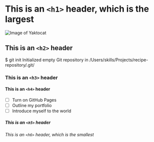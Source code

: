 # This is an `<h1>` header, which is the largest
![Image of Yaktocat](https://octodex.github.com/images/yaktocat.png)
## This is an `<h2>` header
$ git init
Initialized empty Git repository in /Users/skills/Projects/recipe-repository/.git/
### This is an `<h3>` header
#### This is an `<h4>` header
- [ ] Turn on GitHub Pages
- [ ] Outline my portfolio
- [ ] Introduce myself to the world
##### This is an `<h5>` header
###### This is an `<h6>` header, which is the smallest
